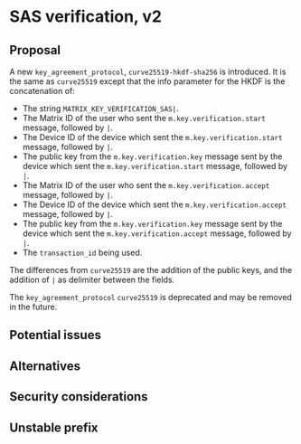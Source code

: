 # SAS verification, v2

## Proposal

A new `key_agreement_protocol`, `curve25519-hkdf-sha256` is introduced. It is
the same as `curve25519` except that the info parameter for the HKDF is the
concatenation of:

  * The string `MATRIX_KEY_VERIFICATION_SAS|`.
  * The Matrix ID of the user who sent the `m.key.verification.start` message,
    followed by `|`.
  * The Device ID of the device which sent the `m.key.verification.start`
    message, followed by `|`.
  * The public key from the `m.key.verification.key` message sent by the device
    which sent the `m.key.verification.start` message, followed by `|`.
  * The Matrix ID of the user who sent the `m.key.verification.accept` message,
    followed by `|`.
  * The Device ID of the device which sent the `m.key.verification.accept`
    message, followed by `|`.
  * The public key from the `m.key.verification.key` message sent by the device
    which sent the `m.key.verification.accept` message, followed by `|`.
  * The `transaction_id` being used.

The differences from `curve25519` are the addition of the public keys, and the
addition of `|` as delimiter between the fields.

The `key_agreement_protocol` `curve25519` is deprecated and may be removed in
the future.

## Potential issues

## Alternatives

## Security considerations

## Unstable prefix
